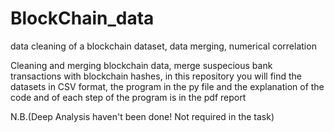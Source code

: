 # BlockChain_data
data cleaning of a blockchain dataset, data merging, numerical correlation 

Cleaning and merging blockchain data, merge suspecious bank transactions with blockchain hashes, in this repository you will find the datasets in CSV format, the program in 
the py file and the explanation of the code and of each step of the program is in the pdf report <br>

N.B.(Deep Analysis haven't been done! Not required in the task)  
